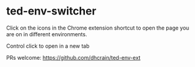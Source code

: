 # ted-env-switcher

Click on the icons in the Chrome extension shortcut to open the page you are on in different environments.

Control click to open in a new tab

PRs welcome: https://github.com/dhcrain/ted-env-ext